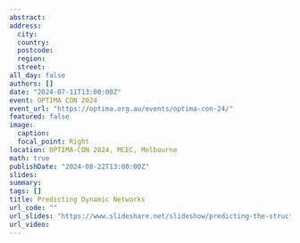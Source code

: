```yaml
---
abstract: 
address:
  city: 
  country: 
  postcode: 
  region: 
  street: 
all_day: false
authors: []
date: "2024-07-11T13:00:00Z" 
event: OPTIMA CON 2024
event_url: "https://optima.org.au/events/optima-con-24/" 
featured: false
image:
  caption: 
  focal_point: Right
location: OPTIMA-CON 2024, MCEC, Melbourne
math: true
publishDate: "2024-08-22T13:00:00Z"
slides: 
summary: 
tags: []
title: Predicting Dynamic Networks
url_code: ""
url_slides: "https://www.slideshare.net/slideshow/predicting-the-structure-of-dynamic-networks/271245999"
url_video: 
---
```

